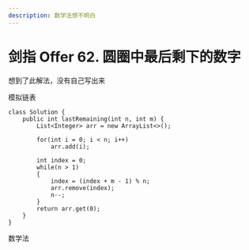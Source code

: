 ```yaml
---
description: 数学法想不明白
---
```


# 剑指 Offer 62. 圆圈中最后剩下的数字

想到了此解法，没有自己写出来

 模拟链表

```
class Solution {
    public int lastRemaining(int n, int m) {
        List<Integer> arr = new ArrayList<>();

        for(int i = 0; i < n; i++)
            arr.add(i);
        
        int index = 0;
        while(n > 1)
        {
            index = (index + m - 1) % n;
            arr.remove(index);
            n--;
        }
        return arr.get(0);
    }
}
```

数学法

